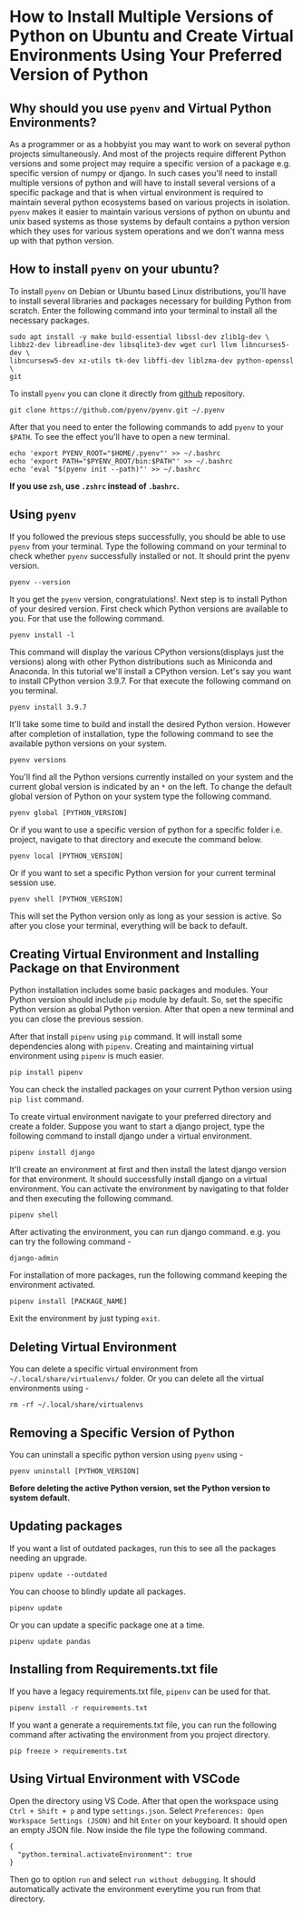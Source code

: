# How to Install Multiple Versions of Python on Ubuntu and Create Virtual Environments Using Your Preferred Version of Python

## Why should you use `pyenv` and Virtual Python Environments?
As a programmer or as a hobbyist you may want to work on several python projects simultaneously. And most of the projects require different Python versions and some project may require a specific version of a package e.g. specific version of numpy or django. In such cases you'll need to install multiple versions of python and will have to install several versions of a specific package and that is when virtual environment is required to maintain several python ecosystems based on various projects in isolation. `pyenv` makes it easier to maintain various versions of python on ubuntu and unix based systems as those systems by default contains a python version which they uses for various system operations and we don't wanna mess up with that python version.

## How to install `pyenv` on your ubuntu?
To install `pyenv` on Debian or Ubuntu based Linux distributions, you'll have to install several libraries and packages necessary for building Python from scratch. Enter the following command into your terminal to install all the necessary packages.<br>

```
sudo apt install -y make build-essential libssl-dev zlib1g-dev \
libbz2-dev libreadline-dev libsqlite3-dev wget curl llvm libncurses5-dev \
libncursesw5-dev xz-utils tk-dev libffi-dev liblzma-dev python-openssl \
git
```

To install `pyenv` you can clone it directly from [github](https://github.com/pyenv/pyenv) repository.
```
git clone https://github.com/pyenv/pyenv.git ~/.pyenv
```

After that you need to enter the following commands to add `pyenv` to your `$PATH`. To see the effect you'll have to open a new terminal.
```
echo 'export PYENV_ROOT="$HOME/.pyenv"' >> ~/.bashrc
echo 'export PATH="$PYENV_ROOT/bin:$PATH"' >> ~/.bashrc
echo 'eval "$(pyenv init --path)"' >> ~/.bashrc
```

**If you use `zsh`, use `.zshrc` instead of `.bashrc`.**

## Using `pyenv`
If you followed the previous steps successfully, you should be able to use `pyenv` from your terminal. Type the following command on your terminal to check whether `pyenv` successfully installed or not. It should print the pyenv version.

```
pyenv --version
```

It you get the `pyenv` version, congratulations!. Next step is to install Python of your desired version. First check which Python versions are available to you. For that use the following command.

```
pyenv install -l
```

This command will display the various CPython versions(displays just the versions) along with other Python distributions such as Miniconda and Anaconda. In this tutorial we'll install a CPython version. Let's say you want to install CPython version 3.9.7. For that execute the following command on you terminal.

```
pyenv install 3.9.7
```

It'll take some time to build and install the desired Python version. However after completion of installation, type the following command to see the available python versions on your system.

```
pyenv versions
```

You'll find all the Python versions currently installed on your system and the current global version is indicated by an `*` on the left. To change the default global version of Python on your system type the following command.

```
pyenv global [PYTHON_VERSION]
```

Or if you want to use a specific version of python for a specific folder i.e. project, navigate to that directory and execute the command below.

```
pyenv local [PYTHON_VERSION]
```

Or if you want to set a specific Python version for your current terminal session use.

```
pyenv shell [PYTHON_VERSION]
```
This will set the Python version only as long as your session is active. So after you close your terminal, everything will be back to default.

## Creating Virtual Environment and Installing Package on that Environment
Python installation includes some basic packages and modules. Your Python version should include `pip` module by default. So, set the specific Python version as global Python version. After that open a new terminal and you can close the previous session.

After that install `pipenv` using `pip` command. It will install some dependencies along with `pipenv`. Creating and maintaining virtual environment using `pipenv` is much easier.

```
pip install pipenv
```

You can check the installed packages on your current Python version using `pip list` command.

To create virtual environment navigate to your preferred directory and create a folder. Suppose you want to start a django project, type the following command to install django under a virtual environment.

```
pipenv install django
```

It'll create an environment at first and then install the latest django version for that environment. It should successfully install django on a virtual environment. You can activate the environment by navigating to that folder and then executing the following command.

```
pipenv shell
```

After activating the environment, you can run django command. e.g. you can try the following command - 

```
django-admin
```

For installation of more packages, run the following command keeping the environment activated.

```
pipenv install [PACKAGE_NAME]
```

Exit the environment by just typing `exit`.

## Deleting Virtual Environment

You can delete a specific virtual environment from `~/.local/share/virtualenvs/` folder. Or you can delete all the virtual environments using -

```
rm -rf ~/.local/share/virtualenvs
```

## Removing a Specific Version of Python

You can uninstall a specific python version using `pyenv` using - 

```
pyenv uninstall [PYTHON_VERSION]
```

**Before deleting the active Python version, set the Python version to system default.**

##  Updating packages
If you want a list of outdated packages, run this to see all the packages needing an upgrade.

```
pipenv update --outdated
```

You can choose to blindly update all packages.

```
pipenv update
```

Or you can update a specific package one at a time.

```
pipenv update pandas
```

## Installing from Requirements.txt file
If you have a legacy requirements.txt file, `pipenv` can be used for that.

```
pipenv install -r requirements.txt
```

If you want a generate a requirements.txt file, you can run the following command after activating the environment from you project directory.

```
pip freeze > requirements.txt
```

## Using Virtual Environment with VSCode
Open the directory using VS Code. After that open the workspace using `Ctrl + Shift + p` and type `settings.json`. Select `Preferences: Open Workspace Settings (JSON)` and hit `Enter` on your keyboard. It should open an empty JSON file. Now inside the file type the following command.

```
{
  "python.terminal.activateEnvironment": true
}
```
Then go to option `run` and select `run without debugging`. It should automatically activate the environment everytime you run from that directory.

